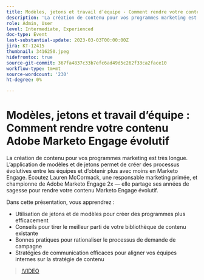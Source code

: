```yaml
---
title: Modèles, jetons et travail d’équipe - Comment rendre votre contenu Adobe Marketo Engage évolutif
description: 'La création de contenu pour vos programmes marketing est très longue. L’application de modèles et de jetons permet de créer des processus évolutives entre les équipes et d’obtenir plus avec moins en Marketo Engage. Écoutez Lauren McCormack, une responsable marketing primée, et championne de Adobe Marketo Engage 2x — elle partage ses années de sagesse pour rendre votre contenu Marketo Engage évolutif. Dans cette présentation, vous apprendrez : - Utiliser des jetons et des modèles pour créer des programmes plus efficacement et plus efficacement - Conseils pour tirer le meilleur parti de votre bibliothèque de contenu existante - Bonnes pratiques pour rationaliser votre processus de demande de campagne - Stratégies de communication efficaces pour aligner vos équipes internes sur la stratégie de contenu'
role: Admin, User
level: Intermediate, Experienced
doc-type: Event
last-substantial-update: 2023-03-03T00:00:00Z
jira: KT-12415
thumbnail: 3416250.jpeg
hidefromtoc: true
source-git-commit: 367fa4837c33b7efc6ad49d5c262f33ca2face10
workflow-type: tm+mt
source-wordcount: '230'
ht-degree: 0%

---
```



# Modèles, jetons et travail d’équipe : Comment rendre votre contenu Adobe Marketo Engage évolutif

La création de contenu pour vos programmes marketing est très longue. L’application de modèles et de jetons permet de créer des processus évolutives entre les équipes et d’obtenir plus avec moins en Marketo Engage. Écoutez Lauren McCormack, une responsable marketing primée, et championne de Adobe Marketo Engage 2x — elle partage ses années de sagesse pour rendre votre contenu Marketo Engage évolutif.

Dans cette présentation, vous apprendrez :

- Utilisation de jetons et de modèles pour créer des programmes plus efficacement
- Conseils pour tirer le meilleur parti de votre bibliothèque de contenu existante
- Bonnes pratiques pour rationaliser le processus de demande de campagne
- Stratégies de communication efficaces pour aligner vos équipes internes sur la stratégie de contenu

>[!VIDEO](https://video.tv.adobe.com/v/3416250/?quality=12&learn=on)
